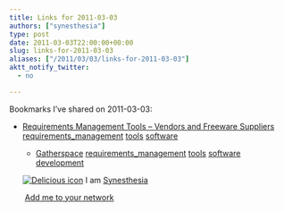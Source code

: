 ```yaml
---
title: Links for 2011-03-03
authors: ["synesthesia"]
type: post
date: 2011-03-03T22:00:00+00:00
slug: links-for-2011-03-03 
aliases: ["/2011/03/03/links-for-2011-03-03"]
aktt_notify_twitter:
  - no

---
```

Bookmarks I&#8217;ve shared on 2011-03-03:

  * [Requirements Management Tools &#8211; Vendors and Freeware Suppliers][1] 
    [requirements_management][2] [tools][3] [software][4] </li> 
    
      * [Gatherspace][5] 
        [requirements_management][2] [tools][3] [software][4] [development][6] </li> </ul> 
        
        <p class="deliciouslink">
          <a href="https://del.icio.us/synesthesia" title="See all my bookmarks on del.icio.us"><img src="https://www.synesthesia.co.uk/images/deliciousicon.jpg" alt="Delicious icon" /></a>&nbsp;I am <a href="https://del.icio.us/synesthesia" title="See all my bookmarks on del.icio.us">Synesthesia</a>
        </p>
        
        <p class="deliciouslink">
          <a href="https://del.icio.us/network?add=synesthesia" title="Add me to your del.icio.us network"><img src="https://www.synesthesia.co.uk/images/add.gif" alt="" /></a>&nbsp;<a href="https://del.icio.us/network?add=synesthesia" title="Add me to your del.icio.us network">Add me to your network</a>
        </p>

 [1]: https://easyweb.easynet.co.uk/~iany/other/vendors.htm
 [2]: https://www.delicious.com/synesthesia/requirements_management
 [3]: https://www.delicious.com/synesthesia/tools
 [4]: https://www.delicious.com/synesthesia/software
 [5]: https://gatherspace.com/index.html
 [6]: https://www.delicious.com/synesthesia/development